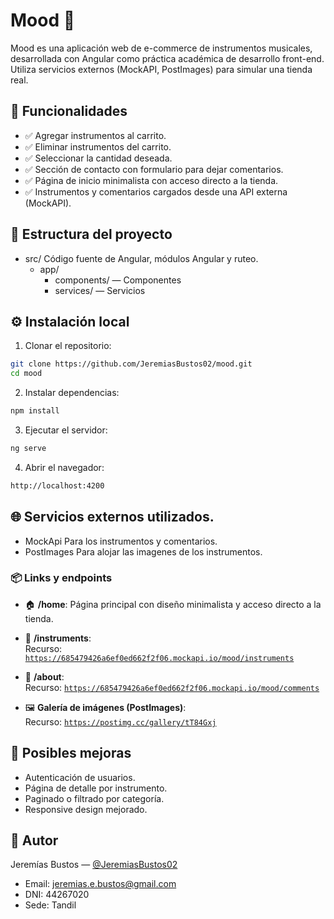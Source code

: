 # Mood 🎹

Mood es una aplicación web de e-commerce de instrumentos musicales, desarrollada con Angular como práctica académica de desarrollo front-end. Utiliza servicios externos (MockAPI, PostImages) para simular una tienda real.

## 🚀 Funcionalidades

- ✅ Agregar instrumentos al carrito.
- ✅ Eliminar instrumentos del carrito.
- ✅ Seleccionar la cantidad deseada.
- ✅ Sección de contacto con formulario para dejar comentarios.
- ✅ Página de inicio minimalista con acceso directo a la tienda.
- ✅ Instrumentos y comentarios cargados desde una API externa (MockAPI).

## 📂 Estructura del proyecto

- src/ Código fuente de Angular, módulos Angular y ruteo.
  - app/
    - components/ — Componentes
    - services/ — Servicios

## ⚙️ Instalación local

1. Clonar el repositorio:
  ```bash
  git clone https://github.com/JeremiasBustos02/mood.git
  cd mood
  ```
2. Instalar dependencias:
  ```bash
  npm install
  ```
3. Ejecutar el servidor:
  ```bash
  ng serve
  ```
4. Abrir el navegador:
  ```bash
  http://localhost:4200
  ```

## 🌐 Servicios externos utilizados.

 - MockApi Para los instrumentos y comentarios.
 - PostImages Para alojar las imagenes de los instrumentos.

### 📦 Links y endpoints

- 🏠 **/home**: Página principal con diseño minimalista y acceso directo a la tienda.

- 🎸 **/instruments**:  
  Recurso: [`https://685479426a6ef0ed662f2f06.mockapi.io/mood/instruments`](https://685479426a6ef0ed662f2f06.mockapi.io/mood/instruments)

- 💬 **/about**:  
  Recurso: [`https://685479426a6ef0ed662f2f06.mockapi.io/mood/comments`](https://685479426a6ef0ed662f2f06.mockapi.io/mood/comments)

- 🖼️ **Galería de imágenes (PostImages)**:  
  Recurso: [`https://postimg.cc/gallery/tT84Gxj`](https://postimg.cc/gallery/tT84Gxj)

## 🧠 Posibles mejoras

- Autenticación de usuarios.
- Página de detalle por instrumento.
- Paginado o filtrado por categoría.
- Responsive design mejorado.

## 👤 Autor

Jeremías Bustos — [@JeremiasBustos02](https://github.com/JeremiasBustos02)
- Email: jeremias.e.bustos@gmail.com
- DNI: 44267020
- Sede: Tandil
